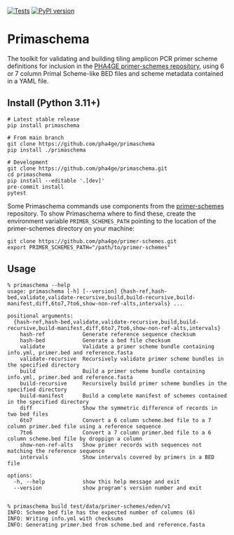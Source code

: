 [![Tests](https://github.com/pha4ge/primaschema/actions/workflows/test.yml/badge.svg)](https://github.com/pha4ge/primaschema/actions/workflows/test.yml) [![PyPI version](https://badge.fury.io/py/primaschema.svg)](https://pypi.org/project/primaschema)

# Primaschema

The toolkit for validating and building tiling amplicon PCR primer scheme definitions for inclusion in the [PHA4GE primer-schemes repository](https://github.com/pha4ge/primer-schemes), using 6 or 7 column Primal Scheme-like BED files and scheme metadata contained in a YAML file.



## Install (Python 3.11+)

```shell
# Latest stable release
pip install primaschema

# From main branch
git clone https://github.com/pha4ge/primaschema
pip install ./primaschema

# Development
git clone https://github.com/pha4ge/primaschema.git
cd primaschema
pip install --editable '.[dev]'
pre-commit install
pytest
```

Some Primaschema commands use components from the [primer-schemes](https://github.com/pha4ge/primer-schemes) repository. To show Primaschema where to find these, create the environment variable `PRIMER_SCHEMES_PATH` pointing to the location of the primer-schemes directory on your machine:

```shell
git clone https://github.com/pha4ge/primer-schemes.git
export PRIMER_SCHEMES_PATH="/path/to/primer-schemes"
```



## Usage

```
% primaschema --help
usage: primaschema [-h] [--version] {hash-ref,hash-bed,validate,validate-recursive,build,build-recursive,build-manifest,diff,6to7,7to6,show-non-ref-alts,intervals} ...

positional arguments:
  {hash-ref,hash-bed,validate,validate-recursive,build,build-recursive,build-manifest,diff,6to7,7to6,show-non-ref-alts,intervals}
    hash-ref            Generate reference sequence checksum
    hash-bed            Generate a bed file checksum
    validate            Validate a primer scheme bundle containing info.yml, primer.bed and reference.fasta
    validate-recursive  Recursively validate primer scheme bundles in the specified directory
    build               Build a primer scheme bundle containing info.yml, primer.bed and reference.fasta
    build-recursive     Recursively build primer scheme bundles in the specified directory
    build-manifest      Build a complete manifest of schemes contained in the specified directory
    diff                Show the symmetric difference of records in two bed files
    6to7                Convert a 6 column scheme.bed file to a 7 column primer.bed file using a reference sequence
    7to6                Convert a 7 column primer.bed file to a 6 column scheme.bed file by droppign a column
    show-non-ref-alts   Show primer records with sequences not matching the reference sequence
    intervals           Show intervals covered by primers in a BED file

options:
  -h, --help            show this help message and exit
  --version             show program's version number and exit


% primaschema build test/data/primer-schemes/eden/v1
INFO: Scheme bed file has the expected number of columns (6)
INFO: Writing info.yml with checksums
INFO: Generating primer.bed from scheme.bed and reference.fasta
```
